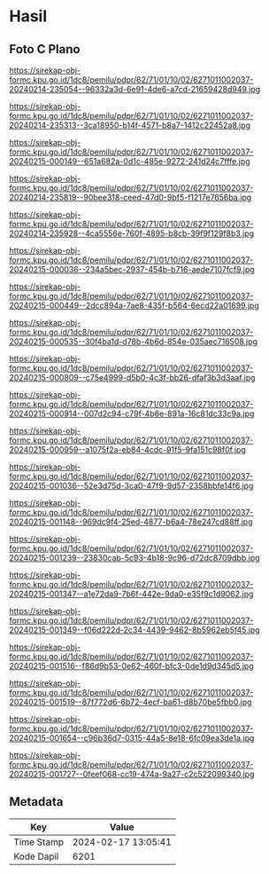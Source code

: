 # Hasil

## Foto C Plano

https://sirekap-obj-formc.kpu.go.id/1dc8/pemilu/pdpr/62/71/01/10/02/6271011002037-20240214-235054--96332a3d-6e91-4de6-a7cd-21659428d949.jpg

https://sirekap-obj-formc.kpu.go.id/1dc8/pemilu/pdpr/62/71/01/10/02/6271011002037-20240214-235313--3ca18950-b14f-4571-b8a7-1412c22452a8.jpg

https://sirekap-obj-formc.kpu.go.id/1dc8/pemilu/pdpr/62/71/01/10/02/6271011002037-20240215-000149--651a682a-0d1c-485e-9272-241d24c7fffe.jpg

https://sirekap-obj-formc.kpu.go.id/1dc8/pemilu/pdpr/62/71/01/10/02/6271011002037-20240214-235819--90bee318-ceed-47d0-9bf5-f1217e7656ba.jpg

https://sirekap-obj-formc.kpu.go.id/1dc8/pemilu/pdpr/62/71/01/10/02/6271011002037-20240214-235928--4ca5556e-760f-4895-b8cb-39f9f129f8b3.jpg

https://sirekap-obj-formc.kpu.go.id/1dc8/pemilu/pdpr/62/71/01/10/02/6271011002037-20240215-000036--234a5bec-2937-454b-b716-aede7107fcf9.jpg

https://sirekap-obj-formc.kpu.go.id/1dc8/pemilu/pdpr/62/71/01/10/02/6271011002037-20240215-000449--2dcc894a-7ae8-435f-b564-6ecd22a01699.jpg

https://sirekap-obj-formc.kpu.go.id/1dc8/pemilu/pdpr/62/71/01/10/02/6271011002037-20240215-000535--30f4ba1d-d78b-4b6d-854e-035aec716508.jpg

https://sirekap-obj-formc.kpu.go.id/1dc8/pemilu/pdpr/62/71/01/10/02/6271011002037-20240215-000809--c75e4999-d5b0-4c3f-bb26-dfaf3b3d3aaf.jpg

https://sirekap-obj-formc.kpu.go.id/1dc8/pemilu/pdpr/62/71/01/10/02/6271011002037-20240215-000914--007d2c94-c79f-4b6e-891a-16c81dc33c9a.jpg

https://sirekap-obj-formc.kpu.go.id/1dc8/pemilu/pdpr/62/71/01/10/02/6271011002037-20240215-000959--a1075f2a-eb84-4cdc-91f5-9fa151c98f0f.jpg

https://sirekap-obj-formc.kpu.go.id/1dc8/pemilu/pdpr/62/71/01/10/02/6271011002037-20240215-001036--52e3d75d-3ca0-47f9-9d57-2358bbfe14f6.jpg

https://sirekap-obj-formc.kpu.go.id/1dc8/pemilu/pdpr/62/71/01/10/02/6271011002037-20240215-001148--969dc9f4-25ed-4877-b6a4-78e247cd88ff.jpg

https://sirekap-obj-formc.kpu.go.id/1dc8/pemilu/pdpr/62/71/01/10/02/6271011002037-20240215-001239--23830cab-5c93-4b18-9c96-d72dc8709dbb.jpg

https://sirekap-obj-formc.kpu.go.id/1dc8/pemilu/pdpr/62/71/01/10/02/6271011002037-20240215-001347--a1e72da9-7b6f-442e-9da0-e35f9c1d9062.jpg

https://sirekap-obj-formc.kpu.go.id/1dc8/pemilu/pdpr/62/71/01/10/02/6271011002037-20240215-001349--f06d222d-2c34-4439-9462-8b5962eb5f45.jpg

https://sirekap-obj-formc.kpu.go.id/1dc8/pemilu/pdpr/62/71/01/10/02/6271011002037-20240215-001516--f86d9b53-0e62-460f-bfc3-0de1d9d345d5.jpg

https://sirekap-obj-formc.kpu.go.id/1dc8/pemilu/pdpr/62/71/01/10/02/6271011002037-20240215-001519--87f772d6-6b72-4ecf-ba61-d8b70be5fbb0.jpg

https://sirekap-obj-formc.kpu.go.id/1dc8/pemilu/pdpr/62/71/01/10/02/6271011002037-20240215-001654--c96b36d7-0315-44a5-8e18-6fc09ea3de1a.jpg

https://sirekap-obj-formc.kpu.go.id/1dc8/pemilu/pdpr/62/71/01/10/02/6271011002037-20240215-001727--0feef068-cc19-474a-9a27-c2c522099340.jpg


## Metadata

| Key        | Value               |
| ---------- | ------------------- |
| Time Stamp | 2024-02-17 13:05:41 |
| Kode Dapil | 6201                |



